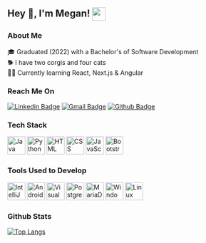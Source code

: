 
## Hey 👋, I'm Megan! <img src="https://github.com/mriffey1/mriffey1/assets/88506324/b465e3c2-55de-48ce-89f8-c5d8b077820d" width="30px" alt="" align="center">

### About Me
🎓 Graduated (2022) with a Bachelor's of Software Development</br>
:dog2: I have two corgis and four cats</br>
:woman_technologist: Currently learning React, Next.js & Angular

### Reach Me On

[![Linkedin Badge](https://img.shields.io/badge/-LinkedIn-blue?style=flat-square&logo=Linkedin&logoColor=white&link=https://www.linkedin.com/in/mriffey/)](https://www.linkedin.com/in/mriffey/)
[![Gmail Badge](https://img.shields.io/badge/-Gmail-d14836?style=flat-square&logo=Gmail&logoColor=white&link=mailto:mriffey1@gmail.com)](mailto:mriffey1@gmail.com)
[![Github Badge](http://img.shields.io/badge/-Github-black?style=flat-square&logo=github&link=https://github.com/mriffey1/)](https://github.com/mriffey1/)

### Tech Stack
<div >
			<img width="40" src="https://user-images.githubusercontent.com/25181517/117201156-9a724800-adec-11eb-9a9d-3cd0f67da4bc.png" alt="Java" title="Java"/>
            			<img width="40" src="https://user-images.githubusercontent.com/25181517/183423507-c056a6f9-1ba8-4312-a350-19bcbc5a8697.png" alt="Python" title="Python"/>
<img width="40" src="https://user-images.githubusercontent.com/25181517/192158954-f88b5814-d510-4564-b285-dff7d6400dad.png" alt="HTML" title="HTML"/>
			<img width="40" src="https://user-images.githubusercontent.com/25181517/183898674-75a4a1b1-f960-4ea9-abcb-637170a00a75.png" alt="CSS" title="CSS"/>
			<img width="40" src="https://user-images.githubusercontent.com/25181517/117447155-6a868a00-af3d-11eb-9cfe-245df15c9f3f.png" alt="JavaScript" title="JavaScript"/>
            			<img width="40" src="https://user-images.githubusercontent.com/25181517/183898054-b3d693d4-dafb-4808-a509-bab54cf5de34.png" alt="Bootstrap" title="Bootstrap"/>

</div>

### Tools Used to Develop
<div >
			<img width="40" src="https://user-images.githubusercontent.com/25181517/192108890-200809d1-439c-4e23-90d3-b090cf9a4eea.png" alt="IntelliJ" title="IntelliJ"/>
			<img width="40" src="https://user-images.githubusercontent.com/25181517/192108895-20dc3343-43e3-4a54-a90e-13a4abbc57b9.png" alt="Android Studio" title="Android Studio"/>
			<img width="40" src="https://user-images.githubusercontent.com/25181517/192108891-d86b6220-e232-423a-bf5f-90903e6887c3.png" alt="Visual Studio Code" title="Visual Studio Code"/>
			<img width="40" src="https://user-images.githubusercontent.com/25181517/117208740-bfb78400-adf5-11eb-97bb-09072b6bedfc.png" alt="PostgreSQL" title="PostgreSQL"/>
			<img width="40" src="https://github.com/marwin1991/profile-technology-icons/assets/136815194/3c698a4f-84e4-4849-a900-476b14311634" alt="MariaDB" title="MariaDB"/>
			<img width="40" src="https://user-images.githubusercontent.com/25181517/186884150-05e9ff6d-340e-4802-9533-2c3f02363ee3.png" alt="Windows" title="Windows"/>
			<img width="40" src="https://github.com/marwin1991/profile-technology-icons/assets/76662862/2481dc48-be6b-4ebb-9e8c-3b957efe69fa" alt="Linux" title="Linux"/>
</div>

### Github Stats
[![Top Langs](https://github-readme-stats-8epo-pjttk5tiw-mriffey1s-projects.vercel.app/api/top-langs/?username=mriffey1&layout=compact)](https://github.com/anuraghazra/github-readme-stats)


<!--
**mriffey1/mriffey1** is a ✨ _special_ ✨ repository because its `README.md` (this file) appears on your GitHub profile.

Here are some ideas to get you started:

- 🔭 I’m currently working on ...
- 🌱 I’m currently learning ...
- 👯 I’m looking to collaborate on ...
- 🤔 I’m looking for help with ...
- 💬 Ask me about ...
- 📫 How to reach me: ...
- 😄 Pronouns: ...
- ⚡ Fun fact: ...
-->
